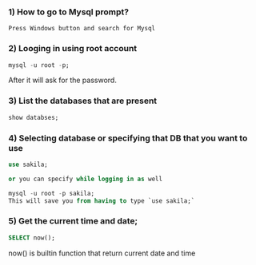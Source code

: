 
### 1) How to go to Mysql prompt?

	Press Windows button and search for Mysql

### 2) Looging in using root account

```sql
mysql -u root -p;
```

After it will ask for the password.

### 3) List the databases that are present

```sql
show databses;
```

### 4) Selecting database or specifying that DB that you want to use
```sql
use sakila;

or you can specify while logging in as well

mysql -u root -p sakila;
This will save you from having to type `use sakila;`
```

### 5) Get the current time and date;
```sql
SELECT now();
```
now() is builtin function that return current date and time